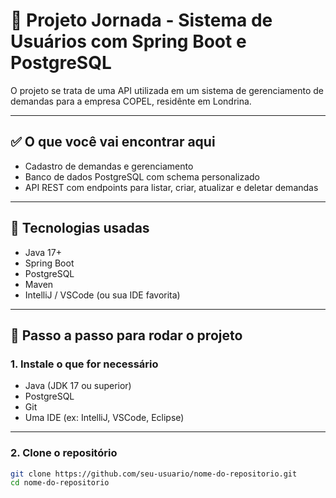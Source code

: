 # 🌱 Projeto Jornada - Sistema de Usuários com Spring Boot e PostgreSQL

O projeto se trata de uma API utilizada em um sistema de gerenciamento de demandas para a empresa COPEL, residênte em Londrina.

---

## ✅ O que você vai encontrar aqui

- Cadastro de demandas e gerenciamento
- Banco de dados PostgreSQL com schema personalizado
- API REST com endpoints para listar, criar, atualizar e deletar demandas

---

## 🧩 Tecnologias usadas

- Java 17+
- Spring Boot
- PostgreSQL
- Maven
- IntelliJ / VSCode (ou sua IDE favorita)

---

## 🚀 Passo a passo para rodar o projeto

### 1. Instale o que for necessário

- Java (JDK 17 ou superior)
- PostgreSQL
- Git
- Uma IDE (ex: IntelliJ, VSCode, Eclipse)

---

### 2. Clone o repositório

```bash
git clone https://github.com/seu-usuario/nome-do-repositorio.git
cd nome-do-repositorio
